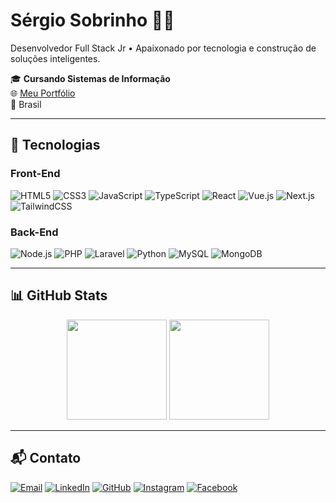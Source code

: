 # Sérgio Sobrinho 👨‍💻

Desenvolvedor Full Stack Jr • Apaixonado por tecnologia e construção de soluções inteligentes.

🎓 **Cursando Sistemas de Informação**  
🌐 [Meu Portfólio](https://bio-omega.vercel.app/)  
📍 Brasil

---

## 🚀 Tecnologias

### Front-End
![HTML5](https://img.shields.io/badge/HTML5-e34c26?style=flat&logo=html5&logoColor=white)
![CSS3](https://img.shields.io/badge/CSS3-264de4?style=flat&logo=css3&logoColor=white)
![JavaScript](https://img.shields.io/badge/JavaScript-f7df1e?style=flat&logo=javascript&logoColor=black)
![TypeScript](https://img.shields.io/badge/TypeScript-3178c6?style=flat&logo=typescript&logoColor=white)
![React](https://img.shields.io/badge/React-61dafb?style=flat&logo=react&logoColor=black)
![Vue.js](https://img.shields.io/badge/Vue.js-42b883?style=flat&logo=vue.js&logoColor=white)
![Next.js](https://img.shields.io/badge/Next.js-000?style=flat&logo=next.js&logoColor=white)
![TailwindCSS](https://img.shields.io/badge/TailwindCSS-06b6d4?style=flat&logo=tailwindcss&logoColor=white)

### Back-End
![Node.js](https://img.shields.io/badge/Node.js-339933?style=flat&logo=node.js&logoColor=white)
![PHP](https://img.shields.io/badge/PHP-777bb4?style=flat&logo=php&logoColor=white)
![Laravel](https://img.shields.io/badge/Laravel-f9322c?style=flat&logo=laravel&logoColor=white)
![Python](https://img.shields.io/badge/Python-3776ab?style=flat&logo=python&logoColor=white)
![MySQL](https://img.shields.io/badge/MySQL-00758f?style=flat&logo=mysql&logoColor=white)
![MongoDB](https://img.shields.io/badge/MongoDB-47a248?style=flat&logo=mongodb&logoColor=white)

---

## 📊 GitHub Stats

<div align="center">
  <img height="160em" src="https://github-readme-stats.vercel.app/api?username=SobrinhoSergio&show_icons=true&theme=default" />
  <img height="160em" src="https://github-readme-stats.vercel.app/api/top-langs/?username=SobrinhoSergio&layout=compact&hide=html&theme=default" />
</div>

---

## 📬 Contato

[![Email](https://img.shields.io/badge/Gmail-D14836?style=flat&logo=gmail&logoColor=white)](mailto:sobrinhosergio00@gmail.com)
[![LinkedIn](https://img.shields.io/badge/LinkedIn-0e76a8?style=flat&logo=linkedin&logoColor=white)](https://linkedin.com/in/sobrinhosergio)
[![GitHub](https://img.shields.io/badge/GitHub-100000?style=flat&logo=github&logoColor=white)](https://github.com/sobrinhosergio)
[![Instagram](https://img.shields.io/badge/Instagram-E4405F?style=flat&logo=instagram&logoColor=white)](https://www.instagram.com/sergio.sob7/)
[![Facebook](https://img.shields.io/badge/Facebook-1877F2?style=flat&logo=facebook&logoColor=white)](https://www.facebook.com/sergio.sobrinho.9638/)
